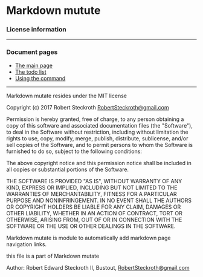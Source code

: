 # Markdown mutute 
### License information


----
### Document pages
* [The main page](https://github.com/restarian/markdown_mutate/blob/master/doc/README.md)
* [The todo list](https://github.com/restarian/markdown_mutate/blob/master/doc/todo.md)
* [Using the command](https://github.com/restarian/markdown_mutate/blob/master/doc/usage.md)

----

Markdown mutate resides under the MIT license

Copyright (c) 2017 Robert Steckroth <RobertSteckroth@gmail.com>

Permission is hereby granted, free of charge, to any person obtaining a copy
of this software and associated documentation files (the "Software"), to deal
in the Software without restriction, including without limitation the rights
to use, copy, modify, merge, publish, distribute, sublicense, and/or sell
copies of the Software, and to permit persons to whom the Software is
furnished to do so, subject to the following conditions:

The above copyright notice and this permission notice shall be included in all
copies or substantial portions of the Software.

THE SOFTWARE IS PROVIDED "AS IS", WITHOUT WARRANTY OF ANY KIND, EXPRESS OR
IMPLIED, INCLUDING BUT NOT LIMITED TO THE WARRANTIES OF MERCHANTABILITY,
FITNESS FOR A PARTICULAR PURPOSE AND NONINFRINGEMENT. IN NO EVENT SHALL THE
AUTHORS OR COPYRIGHT HOLDERS BE LIABLE FOR ANY CLAIM, DAMAGES OR OTHER
LIABILITY, WHETHER IN AN ACTION OF CONTRACT, TORT OR OTHERWISE, ARISING FROM,
OUT OF OR IN CONNECTION WITH THE SOFTWARE OR THE USE OR OTHER DEALINGS IN THE
SOFTWARE.

  Markdown mutate is module to automatically add markdown page navigation links.

  this file is a part of Markdown mutate 

 Author: Robert Edward Steckroth II, Bustout, <RobertSteckroth@gmail.com>

